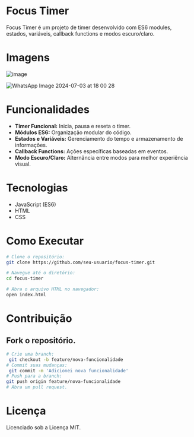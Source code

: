 # Focus Timer
Focus Timer é um projeto de timer desenvolvido com ES6 modules, estados, variáveis, callback functions e modos escuro/claro.
# Imagens 
![image](https://github.com/meduardalima/FocusTimer/assets/139586232/081958f4-5ac5-4966-841c-e518b38ad8a5)


![WhatsApp Image 2024-07-03 at 18 00 28](https://github.com/meduardalima/FocusTimer/assets/139586232/ca6066b0-cff6-4a39-a335-9cbeb6c579b5)


# Funcionalidades

- **Timer Funcional:** Inicia, pausa e reseta o timer.
- **Módulos ES6:** Organização modular do código.
- **Estados e Variáveis:** Gerenciamento do tempo e armazenamento de informações.
- **Callback Functions:** Ações específicas baseadas em eventos.
- **Modo Escuro/Claro:** Alternância entre modos para melhor experiência visual.

# Tecnologias
- JavaScript (ES6)
- HTML
- CSS  
  
# Como Executar
```bash
# Clone o repositório:
git clone https://github.com/seu-usuario/focus-timer.git

# Navegue até o diretório:
cd focus-timer

# Abra o arquivo HTML no navegador:
open index.html
````
# Contribuição
## Fork o repositório.
```bash
# Crie uma branch:
 git checkout -b feature/nova-funcionalidade
# Commit suas mudanças:
 git commit -m 'Adicionei nova funcionalidade'
# Push para a branch:
git push origin feature/nova-funcionalidade
# Abra um pull request.
```
# Licença
Licenciado sob a Licença MIT.

